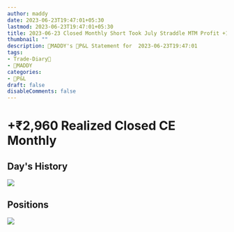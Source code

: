 ```yaml
---
author: maddy
date: 2023-06-23T19:47:01+05:30
lastmod: 2023-06-23T19:47:01+05:30
title: 2023-06-23 Closed Monthly Short Took July Straddle MTM Profit +1,810
thumbnail: ""
description: 🧔MADDY's 💸P&L Statement for  2023-06-23T19:47:01 
tags:
- Trade-Diary📗
- 🧔MADDY
categories: 
- 💸P&L
draft: false
disableComments: false
---
```

# +₹2,960 Realized Closed CE Monthly

## Day's History

![](https://i.imgur.com/taHWtjJ.png)

## Positions

![](https://i.imgur.com/CNQtF0g.png)
